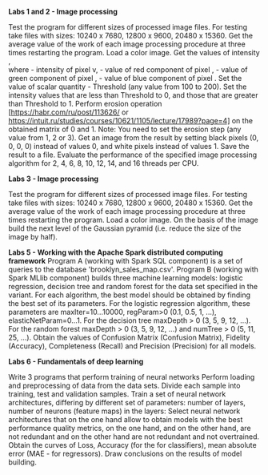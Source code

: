 **Labs 1 and 2 - Image processing**


Test the program for different sizes of processed image files. For testing take files with sizes: 10240 x 7680, 12800 x 9600, 20480 x 15360. Get the average value of the work of each image processing procedure at three times restarting the program.
Load a color image.
Get the values of intensity ,                                
where - intensity of pixel v, - value of red component of pixel , - value of green component of pixel , - value of blue component of pixel .
Set the value of scalar quantity - Threshold (any value from 100 to 200). Set the intensity values that are less than Threshold to 0, and those that are greater than Threshold to 1.
Perform erosion operation [https://habr.com/ru/post/113626/ or https://intuit.ru/studies/courses/10621/1105/lecture/17989?page=4] on the obtained matrix of 0 and 1. Note: You need to set the erosion step (any value from 1, 2 or 3). Get an image from the result by setting black pixels (0, 0, 0, 0) instead of values 0, and white pixels instead of values 1. Save the result to a file.
Evaluate the performance of the specified image processing algorithm for 2, 4, 6, 8, 10, 12, 14, and 16 threads per CPU.


**Labs 3 - Image processing**

Test the program for different sizes of processed image files. For testing take files with sizes: 10240 x 7680, 12800 x 9600, 20480 x 15360. Get the average value of the work of each image processing procedure at three times restarting the program.
Load a color image.
On the basis of the image build the next level of the Gaussian pyramid (i.e. reduce the size of the image by half).


**Labs 5 - Working with the Apache Spark distributed computing framework**
Program A (working with Spark SQL component) is a set of queries to the database 'brooklyn_sales_map.csv'.
Program B (working with Spark MLlib component) builds three machine learning models: logistic regression, decision tree and random forest for the data set specified in the variant. For each algorithm, the best model should be obtained by finding the best set of its parameters. For the logistic regression algorithm, these parameters are maxIter=10...10000, regParam>0 (0.1, 0.5, 1, ...), elasticNetParam=0...1. For the decision tree maxDepth > 0 (3, 5, 9, 12, ...). For the random forest maxDepth > 0 (3, 5, 9, 12, ...) and numTree > 0 (5, 11, 25, ...). Obtain the values of Confusion Matrix (Confusion Matrix), Fidelity (Accuracy), Completeness (Recall) and Precision (Precision) for all models.



**Labs 6 - Fundamentals of deep learning**

Write 3 programs that perform training of neural networks 
Perform loading and preprocessing of data from the data sets. 
Divide each sample into training, test and validation samples. 
Train a set of neural network architectures, differing by different set of parameters: number of layers, number of neurons (feature maps) in the layers:
Select neural network architectures that on the one hand allow to obtain models with the best performance quality metrics, on the one hand, and on the other hand, are not redundant and on the other hand are not redundant and not overtrained.
Obtain the curves of Loss, Accuracy (for the for classifiers), mean absolute error (MAE - for regressors).
Draw conclusions on the results of model building.
